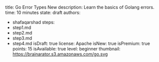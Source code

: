title: Go Error Types New
description: Learn the basics of Golang errors.
time: 10 minutes
state: draft
authors:
  - shafaqarshad
steps:
  - step1.md
  - step2.md
  - step3.md
  - step4.md
isDraft: true
license: Apache
isNew: true
isPremium: true
points: 15
isAvailable: true
level: beginner
thumbnail: https://brainarator.s3.amazonaws.com/go.svg
